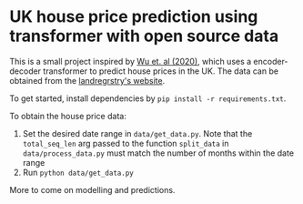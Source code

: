 # UK house price prediction using transformer with open source data

This is a small project inspired by [Wu et. al (2020)](https://arxiv.org/abs/2001.08317), which uses
a encoder-decoder transformer to predict house prices in the UK. The data can be obtained from the
[landregrstry's website](https://landregistry.data.gov.uk/).

To get started, install dependencies by `pip install -r requirements.txt`.

To obtain the house price data:

1. Set the desired date range in `data/get_data.py`. Note that the `total_seq_len` arg passed to the
function `split_data` in `data/process_data.py` must match the number of months within the date
range
2. Run `python data/get_data.py`


More to come on modelling and predictions.